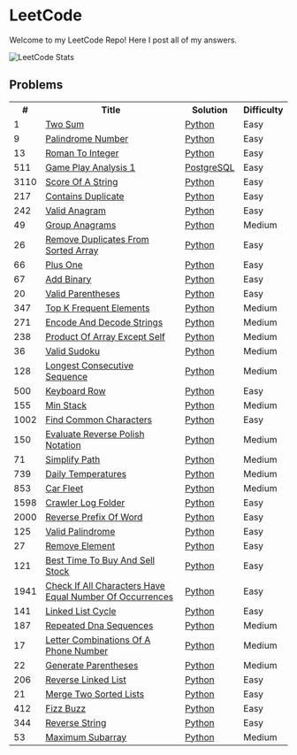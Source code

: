 # LeetCode

Welcome to my LeetCode Repo! Here I post all of my answers.

![LeetCode Stats](https://leetcard.jacoblin.cool/mitchellkolb?ext=heatmap)

## Problems

<table width="300">
    <tr>
        <th> # </th>
        <th> Title </th>
        <th> Solution </th>
        <th> Difficulty </th>
    </tr>
    <tr>
        <td> 1 </td>
        <td><a href="https://leetcode.com/problems/two-sum">Two Sum</a></td>
        <td>
            <!-- <a href="./algorithms/cpp/two_sum/two_sum.cpp">C++</a>,  -->
            <a href="./algorithms/python/1/two-sum.py">Python</a>
        </td>
        <td>Easy</td>
    </tr>
    <tr>
        <td> 9 </td>
        <td>
            <a href="https://leetcode.com/problems/palindrome-number">Palindrome Number</a>
        </td>
        <td>
            <a href="./algorithms/python/9/palindrome-number.py">Python</a>
        </td>
        <td>Easy</td> 
    </tr>
    <tr>
        <td>13</td>
        <td>
            <a href="https://leetcode.com/problems/roman-to-integer">
                Roman To Integer
            </a>
        </td>
        <td>
            <a href="./algorithms/python/13/roman-to-integer.py">Python</a>
        </td>
        <td>Easy</td>
    </tr>
    <tr>
        <tr>
        <td>511</td>
        <td>
            <a href="https://leetcode.com/problems/game-play-analysis-i/">
                Game Play Analysis 1
            </a>
        </td>
        <td>
            <a href="./algorithms/sql/511/game-play-analysis-i.sql">PostgreSQL</a>
        </td>
        <td>Easy</td>
    </tr>
    <tr>
        <tr>
        <td>3110</td>
        <td>
            <a href="https://leetcode.com/problems/score-of-a-string/">
                Score Of A String
            </a>
        </td>
        <td>
            <a href="./algorithms/python/3110/score-of-a-string.py">
                Python
            </a>
        </td>
        <td>Easy</td>
    </tr>
    <tr>
        <td>217</td>
        <td>
            <a href="https://leetcode.com/problems/contains-duplicate/">
                Contains Duplicate
            </a>
        </td>
        <td>
            <a href="./algorithms/python/217/contains-duplicate.py">
                Python
            </a>
        </td>
        <td>Easy</td>
    </tr>
    <tr>
        <td>242</td>
        <td>
            <a href="https://leetcode.com/problems/valid-anagram/">
                Valid Anagram
            </a>
        </td>
        <td>
            <a href="./algorithms/python/242/valid-anagram.py">
                Python
            </a>
        </td>
        <td>Easy</td>
    </tr>
    <tr>
        <td>49</td>
        <td>
            <a href="https://leetcode.com/problems/group-anagrams/">
                Group Anagrams
            </a>
        </td>
        <td>
            <a href="./algorithms/python/49/group-anagrams.py">
                Python
            </a>
        </td>
        <td>Medium</td>
    </tr>
    <tr>
        <td>26</td>
        <td>
            <a href="https://leetcode.com/problems/remove-duplicates-from-sorted-array/">
                Remove Duplicates From Sorted Array
            </a>
        </td>
        <td>
            <a href="./algorithms/python/26/remove-duplicates-from-sorted-array.py">
                Python
            </a>
        </td>
        <td>Easy</td>
    </tr>
    <tr>
        <td>66</td>
        <td>
            <a href="https://leetcode.com/problems/plus-one/">
                Plus One
            </a>
        </td>
        <td>
            <a href="./algorithms/python/66/plus-one.py">
                Python
            </a>
        </td>
        <td>Easy</td>
    </tr>
    <tr>
        <td>67</td>
        <td>
            <a href="https://leetcode.com/problems/add-binary/">
                Add Binary
            </a>
        </td>
        <td>
            <a href="./algorithms/python/67/add-binary.py">
                Python
            </a>
        </td>
        <td>Easy</td>
    </tr>
    <tr>
        <td>20</td>
        <td>
            <a href="https://leetcode.com/problems/valid-parentheses/">
                Valid Parentheses
            </a>
        </td>
        <td>
            <a href="./algorithms/python/20/valid-parentheses.py">
                Python
            </a>
        </td>
        <td>Easy</td>
    </tr>
    <tr>
        <td>347</td>
        <td>
            <a href="https://leetcode.com/problems/top-k-frequent-elements/">
                Top K Frequent Elements
            </a>
        </td>
        <td>
            <a href="./algorithms/python/347/top-k-frequent-elements.py">
                Python
            </a>
        </td>
        <td>Medium</td>
    </tr>
    <tr>
        <td>271</td>
        <td>
            <a href="https://leetcode.com/problems/encode-and-decode-strings/">
                Encode And Decode Strings
            </a>
        </td>
        <td>
            <a href="./algorithms/python/271/encode-and-decode-strings.py">
                Python
            </a>
        </td>
        <td>Medium</td>
    </tr>
    <tr>
        <td>238</td>
        <td>
            <a href="https://leetcode.com/problems/product-of-array-except-self/">
                Product Of Array Except Self
            </a>
        </td>
        <td>
            <a href="./algorithms/python/238/product-of-array-except-self.py">
                Python
            </a>
        </td>
        <td>Medium</td>
    </tr>
    <tr>
        <td>36</td>
        <td>
            <a href="https://leetcode.com/problems/valid-sudoku/">
                Valid Sudoku
            </a>
        </td>
        <td>
            <a href="./algorithms/python/36/valid-sudoku.py">
                Python
            </a>
        </td>
        <td>Medium</td>
    </tr>
    <tr>
        <td>128</td>
        <td>
            <a href="https://leetcode.com/problems/longest-consecutive-sequence/">
                Longest Consecutive Sequence
            </a>
        </td>
        <td>
            <a href="./algorithms/python/128/longest-consecutive-sequence.py">
                Python
            </a>
        </td>
        <td>Medium</td>
    </tr>
    <tr>
        <td>500</td>
        <td>
            <a href="https://leetcode.com/problems/keyboard-row/">
                Keyboard Row
            </a>
        </td>
        <td>
            <a href="./algorithms/python/500/keyboard-row.py">
                Python
            </a>
        </td>
        <td>Easy</td>
    </tr>
    <tr>
        <td>155</td>
        <td>
            <a href="https://leetcode.com/problems/min-stack/">
                Min Stack
            </a>
        </td>
        <td>
            <a href="./algorithms/python/155/min-stack.py">
                Python
            </a>
        </td>
        <td>Medium</td>
    </tr>
    <tr>
        <td>1002</td>
        <td>
            <a href="https://leetcode.com/problems/find-common-characters/">
                Find Common Characters
            </a>
        </td>
        <td>
            <a href="./algorithms/python/1002/find-common-characters.py">
                Python
            </a>
        </td>
        <td>Easy</td>
    </tr>
    <tr>
        <td>150</td>
        <td>
            <a href="https://leetcode.com/problems/evaluate-reverse-polish-notation/">
                Evaluate Reverse Polish Notation
            </a>
        </td>
        <td>
            <a href="./algorithms/python/150/evaluate-reverse-polish-notation.py">
                Python
            </a>
        </td>
        <td>Medium</td>
    </tr>
    <tr>
        <td>71</td>
        <td>
            <a href="https://leetcode.com/problems/simplify-path/">
                Simplify Path
            </a>
        </td>
        <td>
            <a href="./algorithms/python/71/simplify-path.py">
                Python
            </a>
        </td>
        <td>Medium</td>
    </tr>
    <tr>
        <td>739</td>
        <td>
            <a href="https://leetcode.com/problems/daily-temperatures/">
                Daily Temperatures
            </a>
        </td>
        <td>
            <a href="./algorithms/python/739/daily-temperatures.py">
                Python
            </a>
        </td>
        <td>Medium</td>
    </tr>
    <tr>
        <td>853</td>
        <td>
            <a href="https://leetcode.com/problems/car-fleet/">
                Car Fleet
            </a>
        </td>
        <td>
            <a href="./algorithms/python/853/car-fleet.py">
                Python
            </a>
        </td>
        <td>Medium</td>
    </tr>
    <tr>
        <td>1598</td>
        <td>
            <a href="https://leetcode.com/problems/crawler-log-folder/">
                Crawler Log Folder
            </a>
        </td>
        <td>
            <a href="./algorithms/python/1598/crawler-log-folder.py">
                Python
            </a>
        </td>
        <td>Easy</td>
    </tr>
    <tr>
        <td>2000</td>
        <td>
            <a href="https://leetcode.com/problems/reverse-prefix-of-word/">
                Reverse Prefix Of Word
            </a>
        </td>
        <td>
            <a href="./algorithms/python/2000/reverse-prefix-of-word.py">
                Python
            </a>
        </td>
        <td>Easy</td>
    </tr>
    <tr>
        <td>125</td>
        <td>
            <a href="https://leetcode.com/problems/valid-palindrome/">
                Valid Palindrome
            </a>
        </td>
        <td>
            <a href="./algorithms/python/125/valid-palindrome.py">
                Python
            </a>
        </td>
        <td>Easy</td>
    </tr>
    <tr>
        <td>27</td>
        <td>
            <a href="https://leetcode.com/problems/remove-element/">
                Remove Element
            </a>
        </td>
        <td>
            <a href="./algorithms/python/27/remove-element.py">
                Python
            </a>
        </td>
        <td>Easy</td>
    </tr>
    <tr>
        <tr>
        <td>121</td>
        <td>
            <a href="https://leetcode.com/problems/best-time-to-buy-and-sell-stock/">
                Best Time To Buy And Sell Stock
            </a>
        </td>
        <td>
            <a href="./algorithms/python/121/best-time-to-buy-and-sell-stock.py">
                Python
            </a>
        </td>
        <td>Easy</td>
    </tr>
    <tr>
        <tr>
        <td>1941</td>
        <td>
            <a href="https://leetcode.com/problems/check-if-all-characters-have-equal-number-of-occurrences/">
                Check If All Characters Have Equal Number Of Occurrences
            </a>
        </td>
        <td>
            <a href="./algorithms/python/1941/check-if-all-characters-have-equal-number-of-occurrences.py">
                Python
            </a>
        </td>
        <td>Easy</td>
    </tr>
    <tr>
        <tr>
        <td>141</td>
        <td>
            <a href="https://leetcode.com/problems/linked-list-cycle/">
                Linked List Cycle
            </a>
        </td>
        <td>
            <a href="./algorithms/python/141/linked-list-cycle.py">
                Python
            </a>
        </td>
        <td>Easy</td>
    </tr>
    <tr>
        <tr>
        <td>187</td>
        <td>
            <a href="https://leetcode.com/problems/repeated-dna-sequences/">
                Repeated Dna Sequences
            </a>
        </td>
        <td>
            <a href="./algorithms/python/187/repeated-dna-sequences.py">
                Python
            </a>
        </td>
        <td>Medium</td>
    </tr>
    <tr>
        <td>17</td>
        <td>
            <a href="https://leetcode.com/problems/letter-combinations-of-a-phone-number/">
                Letter Combinations Of A Phone Number
            </a>
        </td>
        <td>
            <a href="./algorithms/python/17/letter-combinations-of-a-phone-number.py">
                Python
            </a>
        </td>
        <td>Medium</td>
    </tr>
    <tr>
        <td>22</td>
        <td>
            <a href="https://leetcode.com/problems/generate-parentheses/">
                Generate Parentheses
            </a>
        </td>
        <td>
            <a href="./algorithms/python/22/generate-parentheses.py">
                Python
            </a>
        </td>
        <td>Medium</td>
    </tr>
    <tr>
        <td>206</td>
        <td>
            <a href="https://leetcode.com/problems/reverse-linked-list/">
                Reverse Linked List
            </a>
        </td>
        <td>
            <a href="./algorithms/python/206/reverse-linked-list.py">
                Python
            </a>
        </td>
        <td>Easy</td>
    </tr>
    <tr>
        <td>21</td>
        <td>
            <a href="https://leetcode.com/problems/merge-two-sorted-lists/">
                Merge Two Sorted Lists
            </a>
        </td>
        <td>
            <a href="./algorithms/python/21/merge-two-sorted-lists.py">
                Python
            </a>
        </td>
        <td>Easy</td>
    </tr>
    <tr>
        <td>412</td>
        <td>
            <a href="https://leetcode.com/problems/fizz-buzz/">
                Fizz Buzz
            </a>
        </td>
        <td>
            <a href="./algorithms/python/412/fizz-buzz.py">
                Python
            </a>
        </td>
        <td>Easy</td>
    </tr>
    <tr>
        <td>344</td>
        <td>
            <a href="https://leetcode.com/problems/reverse-string/">
                Reverse String
            </a>
        </td>
        <td>
            <a href="./algorithms/python/344/reverse-string.py">
                Python
            </a>
        </td>
        <td>Easy</td>
    </tr>
    <tr>
        <td>53</td>
        <td>
            <a href="https://leetcode.com/problems/maximum-subarray/">
                Maximum Subarray
            </a>
        </td>
        <td>
            <a href="./algorithms/python/53/maximum-subarray.py">
                Python
            </a>
        </td>
        <td>Medium</td>
    </tr>
